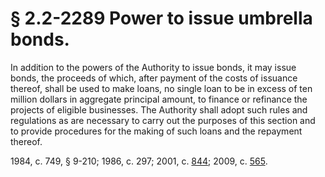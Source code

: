 # § 2.2-2289 Power to issue umbrella bonds.

<p>In addition to the powers of the Authority to issue bonds, it may issue bonds, the proceeds of which, after payment of the costs of issuance thereof, shall be used to make loans, no single loan to be in excess of ten million dollars in aggregate principal amount, to finance or refinance the projects of eligible businesses. The Authority shall adopt such rules and regulations as are necessary to carry out the purposes of this section and to provide procedures for the making of such loans and the repayment thereof.</p><p>1984, c. 749, § 9-210; 1986, c. 297; 2001, c. <a href='http://lis.virginia.gov/cgi-bin/legp604.exe?011+ful+CHAP0844'>844</a>; 2009, c. <a href='http://lis.virginia.gov/cgi-bin/legp604.exe?091+ful+CHAP0565'>565</a>.</p>